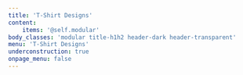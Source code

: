 ```yaml
---
title: 'T-Shirt Designs'
content:
    items: '@self.modular'
body_classes: 'modular title-h1h2 header-dark header-transparent'
menu: 'T-Shirt Designs'
underconstruction: true
onpage_menu: false
---
```



